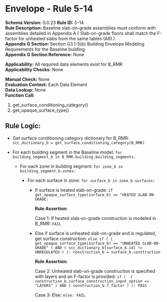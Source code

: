 
# Envelope - Rule 5-14  

**Schema Version:** 0.0.23
**Rule ID:** 5-14  
**Rule Description:**  Baseline slab-on-grade assemblies must conform with assemblies detailed in Appendix A ( Slab-on-grade floors shall match the F-factor for unheated slabs from the same tables (A6).).  
**Appendix G Section:** Section G3.1-5(b) Building Envelope Modeling Requirements for the Baseline building  
**Appendix G Section Reference:** None  

**Applicability:** All required data elements exist for B_RMR  
**Applicability Checks:** None  

**Manual Check:** None  
**Evaluation Context:** Each Data Element  
**Data Lookup:** None  
**Function Call:**

  1. get_surface_conditioning_category()  
  2. get_opaque_surface_type()  

## Rule Logic:  

- Get surface conditioning category dictionary for B_RMR: ```scc_dictionary_b = get_surface_conditioning_category(B_RMR)```  

- For each building segment in the Baseline model: ```for building_segment_b in B_RMR.building.building_segments:```  

  - For each zone in building segment: ```for zone_b in building_segment_b.zones:```  

    - For each surface in zone: ```for surface_b in zone_b.surfaces:```  

      - If surface is heated slab-on-grade: ```if get_opaque_surface_type(surface_b) == "HEATED SLAB-ON-GRADE:```  

        **Rule Assertion:**  

        Case 1: If heated slab-on-grade construction is modeled in B_RMR: ```FAIL```  

      - Else if surface is unheated slab-on-grade and is regulated, get surface construction: ```else if ( ( get_opaque_surface_type(surface_b) == "UNHEATED SLAB-ON-GRADE" ) AND ( scc_dictionary_b[surface_b.id] != UNREGULATED ) ): construction_b = surface_b.construction```  

        **Rule Assertion:**  

        Case 2: Unheated slab-on-grade construction is specified with layers and an F-factor is provided: ```if (  ( construction_b.surface_construction_input_option == "LAYERS" ) AND ( construction_b.f_factor ) ): PASS```  

        Case 3: Else: ```else: FAIL```  
